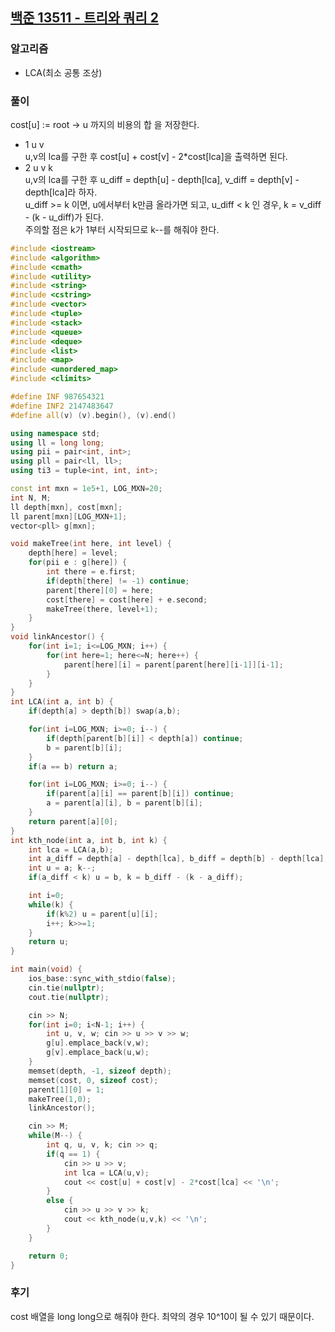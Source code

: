 ## [백준 13511 - 트리와 쿼리 2](https://www.acmicpc.net/problem/13511)

### 알고리즘
- LCA(최소 공통 조상)

### 풀이
cost[u] := root -> u 까지의 비용의 합 을 저장한다.  
- 1 u v   
  u,v의 lca를 구한 후 cost[u] + cost[v] - 2*cost[lca]을 출력하면 된다.
- 2 u v k  
  u,v의 lca를 구한 후   u_diff = depth[u] - depth[lca], v_diff = depth[v] - depth[lca]라 하자.  
  u_diff >= k 이면, u에서부터 k만큼 올라가면 되고, 
  u_diff < k 인 경우, k = v_diff - (k - u_diff)가 된다.  
  주의할 점은 k가 1부터 시작되므로 k--를 해줘야 한다.

```c++
#include <iostream>
#include <algorithm>
#include <cmath>
#include <utility>
#include <string>
#include <cstring>
#include <vector>
#include <tuple>
#include <stack>
#include <queue>
#include <deque>
#include <list>
#include <map>
#include <unordered_map>
#include <climits>

#define INF 987654321
#define INF2 2147483647
#define all(v) (v).begin(), (v).end()

using namespace std;
using ll = long long;
using pii = pair<int, int>;
using pll = pair<ll, ll>;
using ti3 = tuple<int, int, int>;

const int mxn = 1e5+1, LOG_MXN=20;
int N, M;
ll depth[mxn], cost[mxn];
ll parent[mxn][LOG_MXN+1];
vector<pll> g[mxn];

void makeTree(int here, int level) {
    depth[here] = level;
    for(pii e : g[here]) {
        int there = e.first;
        if(depth[there] != -1) continue;
        parent[there][0] = here;
        cost[there] = cost[here] + e.second;
        makeTree(there, level+1);
    }
}
void linkAncestor() {
    for(int i=1; i<=LOG_MXN; i++) {
        for(int here=1; here<=N; here++) {
            parent[here][i] = parent[parent[here][i-1]][i-1];
        }
    }
}
int LCA(int a, int b) {
    if(depth[a] > depth[b]) swap(a,b);

    for(int i=LOG_MXN; i>=0; i--) {
        if(depth[parent[b][i]] < depth[a]) continue;
        b = parent[b][i];
    }
    if(a == b) return a;

    for(int i=LOG_MXN; i>=0; i--) {
        if(parent[a][i] == parent[b][i]) continue;
        a = parent[a][i], b = parent[b][i];
    }
    return parent[a][0];
}
int kth_node(int a, int b, int k) {
    int lca = LCA(a,b);
    int a_diff = depth[a] - depth[lca], b_diff = depth[b] - depth[lca];
    int u = a; k--;
    if(a_diff < k) u = b, k = b_diff - (k - a_diff);

    int i=0;
    while(k) {
        if(k%2) u = parent[u][i];
        i++; k>>=1;
    }
    return u;
}

int main(void) {
    ios_base::sync_with_stdio(false);
    cin.tie(nullptr);
    cout.tie(nullptr);

    cin >> N;
    for(int i=0; i<N-1; i++) {
        int u, v, w; cin >> u >> v >> w;
        g[u].emplace_back(v,w);
        g[v].emplace_back(u,w);
    }
    memset(depth, -1, sizeof depth);
    memset(cost, 0, sizeof cost);
    parent[1][0] = 1;
    makeTree(1,0);
    linkAncestor();

    cin >> M;
    while(M--) {
        int q, u, v, k; cin >> q;
        if(q == 1) {
            cin >> u >> v;
            int lca = LCA(u,v);
            cout << cost[u] + cost[v] - 2*cost[lca] << '\n';
        }
        else {
            cin >> u >> v >> k;
            cout << kth_node(u,v,k) << '\n';
        }
    }

    return 0;
}
```

### 후기
cost 배열을 long long으로 해줘야 한다. 최약의 경우 10^10이 될 수 있기 때문이다.